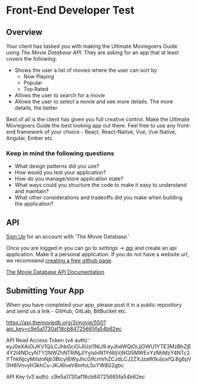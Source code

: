 # Front-End Developer Test

## Overview

Your client has tasked you with making the Ultimate Moviegoers Guide using _The Movie Database API_. They are asking for an app that at least covers the following:

- Shows the user a list of movies where the user can sort by
  - Now Playing
  - Popular
  - Top Rated
- Allows the user to search for a movie
- Allows the user to select a movie and see more details. The more details, the better.

Best of all is the client has given you full creative control.
Make the Ultimate Moviegoers Guide the best looking app out there.
Feel free to use any front-end framework of your choice - React, React-Native, Vue, Vue Native, Angular, Ember etc.

### Keep in mind the following questions

- What design patterns did you use?
- How would you test your application?
- How do you manage/store application state?
- What ways could you structure the code to make it easy to understand and maintain?
- What other considerations and tradeoffs did you make when building the application?

## API

[Sign Up](https://www.themoviedb.org/account/signup) for an account with 'The Movie Database.'

Once you are logged in you can go to _settings_ -> [_api_](https://www.themoviedb.org/settings/api) and create an api application.
Make it a personal application. If you do not have a website url, we recommend [creating a free github page](https://pages.github.com/).

[The Movie Database API Documentation](https://developers.themoviedb.org/3/getting-started/introduction)

## Submitting Your App

When you have completed your app, please post it in a public repository and send us a link - GitHub, GitLab, BitBucket etc.

https://api.themoviedb.org/3/movie/550?api_key=c9e5a1730af18cb84725665fa54b62ec

API Read Access Token (v4 auth):'
eyJ0eXAiOiJKV1QiLCJhbGciOiJIUzI1NiJ9.eyJhdWQiOiJjOWU1YTE3MzBhZjE4Y2I4NDcyNTY2NWZhNTRiNjJlYyIsInN1YiI6IjVjNGI5MWExYzNhMzY4NTc2YThkNjcyMiIsInNjb3BlcyI6WyJhcGlfcmVhZCJdLCJ2ZXJzaW9uIjoxfQ.8g6pV0H8lVnvyH3khCu-JKJ6IveV8mfoL5xYW8G2gbc

API Key (v3 auth):
c9e5a1730af18cb84725665fa54b62ec
